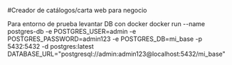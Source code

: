 #Creador de catálogos/carta web para negocio

Para entorno de prueba levantar DB con docker
docker run --name postgres-db -e POSTGRES_USER=admin -e POSTGRES_PASSWORD=admin123 -e POSTGRES_DB=mi_base -p 5432:5432 -d postgres:latest
DATABASE_URL="postgresql://admin:admin123@localhost:5432/mi_base"
